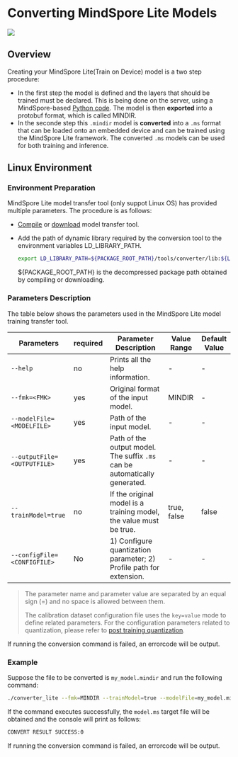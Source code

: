 # Converting MindSpore Lite Models

<a href="https://gitee.com/mindspore/docs/blob/r1.11/docs/lite/docs/source_en/use/converter_train.md" target="_blank"><img src="https://mindspore-website.obs.cn-north-4.myhuaweicloud.com/website-images/r1.11/resource/_static/logo_source_en.png"></a>

## Overview

Creating your MindSpore Lite(Train on Device) model is a two step procedure:

- In the first step the model is defined and the layers that should be trained must be declared. This is being done on the server, using a MindSpore-based [Python code](https://www.mindspore.cn/tutorials/en/r1.11/beginner/save_load.html). The model is then <b>exported</b> into a protobuf format, which is called MINDIR.
- In the seconde step this `.mindir` model is <b>converted</b> into a `.ms` format that can be loaded onto an embedded device and can be trained using the MindSpore Lite framework. The converted `.ms` models can be used for both training and inference.

## Linux Environment

### Environment Preparation

MindSpore Lite model transfer tool (only suppot Linux OS) has provided multiple parameters. The procedure is as follows:

- [Compile](https://www.mindspore.cn/lite/docs/en/r1.11/use/build.html) or [download](https://www.mindspore.cn/lite/docs/en/r1.11/use/downloads.html) model transfer tool.

- Add the path of dynamic library required by the conversion tool to the environment variables LD_LIBRARY_PATH.

    ```bash
    export LD_LIBRARY_PATH=${PACKAGE_ROOT_PATH}/tools/converter/lib:${LD_LIBRARY_PATH}
    ````

    ${PACKAGE_ROOT_PATH} is the decompressed package path obtained by compiling or downloading.

### Parameters Description

The table below shows the parameters used in the MindSpore Lite model training transfer tool.

| Parameters                  | required | Parameter Description                                                      | Value Range | Default Value |
| --------------------------- |----------|----------------------------------------------------------------------------| ----------- | ------------- |
| `--help`                    | no       | Prints all the help information.                                           | -           | -             |
| `--fmk=<FMK>`               | yes      | Original format of the input model.                                        | MINDIR      | -             |
| `--modelFile=<MODELFILE>`   | yes      | Path of the input model.                                                   | -           | -             |
| `--outputFile=<OUTPUTFILE>` | yes      | Path of the output model. The suffix `.ms` can be automatically generated. | -           | -             |
| `--trainModel=true`         | no       | If the original model is a training model, the value must be true.         | true, false | false         |
| `--configFile=<CONFIGFILE>` | No       | 1) Configure quantization parameter; 2) Profile path for extension.        | - | - |

> The parameter name and parameter value are separated by an equal sign (=) and no space is allowed between them.
>
> The calibration dataset configuration file uses the `key=value` mode to define related parameters. For the configuration parameters related to quantization, please refer to [post training quantization](https://www.mindspore.cn/lite/docs/en/r1.11/use/post_training_quantization.html).

If running the conversion command is failed, an errorcode will be output.

### Example

Suppose the file to be converted is `my_model.mindir` and run the following command:

```bash
./converter_lite --fmk=MINDIR --trainModel=true --modelFile=my_model.mindir --outputFile=my_model
```

If the command executes successfully, the `model.ms` target file will be obtained and the console will print as follows:

```bash
CONVERT RESULT SUCCESS:0
```

If running the conversion command is failed, an errorcode will be output.
